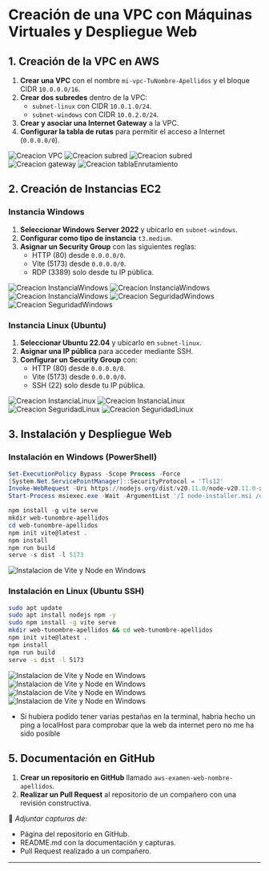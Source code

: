 # Creación de una VPC con Máquinas Virtuales y Despliegue Web

##  1. Creación de la VPC en AWS  
1. **Crear una VPC** con el nombre `mi-vpc-TuNombre-Apellidos` y el bloque CIDR `10.0.0.0/16`.  
2. **Crear dos subredes** dentro de la VPC:  
   - `subnet-linux` con CIDR `10.0.1.0/24`.  
   - `subnet-windows` con CIDR `10.0.2.0/24`.  
3. **Crear y asociar una Internet Gateway** a la VPC.  
4. **Configurar la tabla de rutas** para permitir el acceso a Internet (`0.0.0.0/0`).  

![Creacion VPC](./img/vpc1.png)
![Creacion subred](./img/subred1.png)
![Creacion subred](./img/subred2.png)
![Creacion gateway](./img/gateway1.png)
![Creacion tablaEnrutamiento](./img/tablaEnrutamiento1.png)

##  2. Creación de Instancias EC2  
### **Instancia Windows**  
1. **Seleccionar Windows Server 2022** y ubicarlo en `subnet-windows`.  
2. **Configurar como tipo de instancia** `t3.medium`.  
3. **Asignar un Security Group** con las siguientes reglas:  
   - HTTP (80) desde `0.0.0.0/0`.  
   - Vite (5173) desde `0.0.0.0/0`.  
   - RDP (3389) solo desde tu IP pública.  

![Creacion InstanciaWindows](./img/instancia1.png)
![Creacion InstanciaWindows](./img/instancia2.png)
![Creacion InstanciaWindows](./img/instancia3.png)
![Creacion SeguridadWindows](./img/seguridadWindows.png)
![Creacion SeguridadWindows](./img/seguridadWindows1.png)

### **Instancia Linux (Ubuntu)**  
1. **Seleccionar Ubuntu 22.04** y ubicarlo en `subnet-linux`.  
2. **Asignar una IP pública** para acceder mediante SSH.  
3. **Configurar un Security Group** con:  
   - HTTP (80) desde `0.0.0.0/0`.  
   - Vite (5173) desde `0.0.0.0/0`.  
   - SSH (22) solo desde tu IP pública.  

![Creacion InstanciaLinux](./img/intancia_linux_1.png)
![Creacion InstanciaLinux](./img/intancia_linux_2.png)
![Creacion SeguridadLinux](./img/SeguridadLinuxBueno1.png)
![Creacion SeguridadLinux](./img/SeguridadLinuxBueno2.png)


##  3. Instalación y Despliegue Web  
### **Instalación en Windows (PowerShell)**  
```powershell
Set-ExecutionPolicy Bypass -Scope Process -Force 
[System.Net.ServicePointManager]::SecurityProtocol = 'Tls12'
Invoke-WebRequest -Uri https://nodejs.org/dist/v20.11.0/node-v20.11.0-x64.msi -OutFile node-installer.msi 
Start-Process msiexec.exe -Wait -ArgumentList '/I node-installer.msi /quiet' 

npm install -g vite serve 
mkdir web-tunombre-apellidos 
cd web-tunombre-apellidos 
npm init vite@latest . 
npm install 
npm run build 
serve -s dist -l 5173 
```
![Instalacion de Vite y Node en Windows]()

 

### **Instalación en Linux (Ubuntu SSH)**  
```bash
sudo apt update 
sudo apt install nodejs npm -y 
sudo npm install -g vite serve 
mkdir web-tunombre-apellidos && cd web-tunombre-apellidos 
npm init vite@latest . 
npm install 
npm run build 
serve -s dist -l 5173 
```
![Instalacion de Vite y Node en Windows](./img/ConectarInstanciaLinux1.png)
![Instalacion de Vite y Node en Windows](./img/instalarNode.png)
![Instalacion de Vite y Node en Windows](./img/instalarVite.png)
![Instalacion de Vite y Node en Windows](./img/lanzandoServidorEnLinux.png)

- Si hubiera podido tener varias pestañas en la terminal, habria hecho un ping a localHost para comprobar que la web da internet pero no me ha sido posible


##  5. Documentación en GitHub  
1. **Crear un repositorio en GitHub** llamado `aws-examen-web-nombre-apellidos`.   
2. **Realizar un Pull Request** al repositorio de un compañero con una revisión constructiva.  

📸 *Adjuntar capturas de:*  
- Página del repositorio en GitHub.  
- README.md con la documentación y capturas.  
- Pull Request realizado a un compañero.  

---